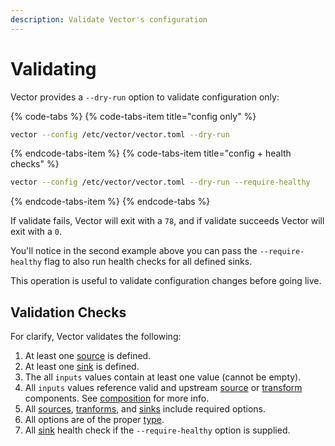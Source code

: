 ```yaml
---
description: Validate Vector's configuration
---
```


# Validating

Vector provides a `--dry-run` option to validate configuration only:

{% code-tabs %}
{% code-tabs-item title="config only" %}
```bash
vector --config /etc/vector/vector.toml --dry-run
```
{% endcode-tabs-item %}
{% code-tabs-item title="config + health checks" %}
```bash
vector --config /etc/vector/vector.toml --dry-run --require-healthy
```
{% endcode-tabs-item %}
{% endcode-tabs %}

If validate fails, Vector will exit with a `78`, and if validate succeeds
Vector will exit with a `0`.

You'll notice in the second example above you can pass the `--require-healthy`
flag to also run health checks for all defined sinks.

This operation is useful to validate configuration changes before going live.

## Validation Checks

For clarify, Vector validates the following:

1. At least one [source][docs.sources] is defined.
2. At least one [sink][docs.sinks] is defined.
3. The all `inputs` values contain at least one value (cannot be empty).
4. All `inputs` values reference valid and upstream [source][docs.sources] or [transform][docs.transforms] components. See [composition][docs.configuration.composition] for more info.
5. All [sources][docs.sources], [tranforms][docs.transforms], and [sinks][docs.sinks] include required options.
6. All options are of the proper [type][docs.configuration.types].
7. All [sink][docs.sinks] health check if the `--require-healthy` option is supplied.


[docs.configuration.composition]: ../../usage/configuration#composition
[docs.configuration.types]: ../../usage/configuration#types
[docs.sinks]: ../../usage/configuration/sinks
[docs.sources]: ../../usage/configuration/sources
[docs.transforms]: ../../usage/configuration/transforms
